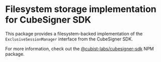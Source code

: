 # Filesystem storage implementation for CubeSigner SDK

This package provides a filesystem-backed implementation 
of the `ExclusiveSessionManager` interface from the CubeSigner SDK.

For more information, check out the
[@cubist-labs/cubesigner-sdk](https://www.npmjs.com/package/@cubist-labs/cubesigner-sdk)
NPM package.